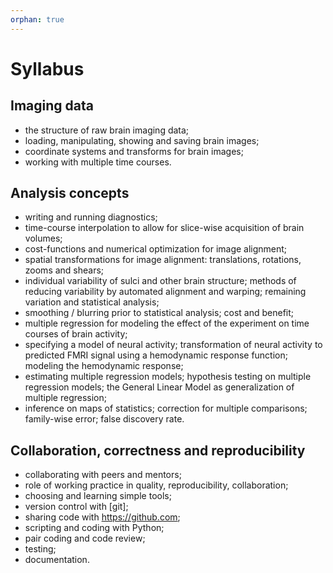 ```yaml
---
orphan: true
---
```


# Syllabus

## Imaging data

- the structure of raw brain imaging data;
- loading, manipulating, showing and saving brain images;
- coordinate systems and transforms for brain images;
- working with multiple time courses.

## Analysis concepts

- writing and running diagnostics;
- time-course interpolation to allow for slice-wise acquisition of brain
  volumes;
- cost-functions and numerical optimization for image alignment;
- spatial transformations for image alignment: translations, rotations, zooms
  and shears;
- individual variability of sulci and other brain structure; methods of
  reducing variability by automated alignment and warping; remaining variation
  and statistical analysis;
- smoothing / blurring prior to statistical analysis; cost and benefit;
- multiple regression for modeling the effect of the experiment on time
  courses of brain activity;
- specifying a model of neural activity; transformation of neural activity to
  predicted FMRI signal using a hemodynamic response function; modeling the
  hemodynamic response;
- estimating multiple regression models; hypothesis testing on multiple
  regression models; the General Linear Model as generalization of multiple
  regression;
- inference on maps of statistics; correction for multiple comparisons;
  family-wise error; false discovery rate.

## Collaboration, correctness and reproducibility

- collaborating with peers and mentors;
- role of working practice in quality, reproducibility, collaboration;
- choosing and learning simple tools;
- version control with [git];
- sharing code with <https://github.com>;
- scripting and coding with Python;
- pair coding and code review;
- testing;
- documentation.
